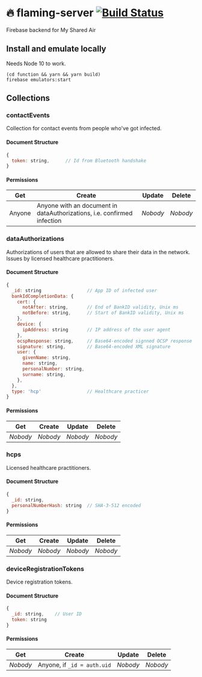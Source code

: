 # :fire: flaming-server [![Build Status](https://travis-ci.org/distributed-contact-tracing/flaming-service.svg?branch=master)](https://travis-ci.org/distributed-contact-tracing/flaming-service)

Firebase backend for My Shared Air

## Install and emulate locally

Needs Node 10 to work.

```
(cd function && yarn && yarn build)
firebase emulators:start
```

## Collections

### contactEvents

Collection for contact events from people who've got infected.

#### Document Structure

```js
{
  token: string,      // Id from Bluetooth handshake
}
```

#### Permissions

| Get    | Create                                                                  | Update   | Delete   |
| ------ | ----------------------------------------------------------------------- | -------- | -------- |
| Anyone | Anyone with an document in dataAuthorizations, i.e. confirmed infection | _Nobody_ | _Nobody_ |

### dataAuthorizations

Authorizations of users that are allowed to share their data in the network. Issues by licensed healthcare practitioners.

#### Document Structure

```js
{
  _id: string                 // App ID of infected user
  bankIdCompletionData: {
    cert: {
      notAfter: string,       // End of BankID validity, Unix ms
      notBefore: string,      // Start of BankID validity, Unix ms
    },
    device: {
      ipAddress: string       // IP address of the user agent
    },
    ocspResponse: string,     // Base64-encoded signned OCSP response
    signature: string,        // Base64-encoded XML signature
    user: {
      givenName: string,
      name: string,
      personalNumber: string,
      surname: string,
    },
  },
  type: 'hcp'                 // Healthcare practicer
}
```

#### Permissions

| Get      | Create   | Update   | Delete   |
| -------- | -------- | -------- | -------- |
| _Nobody_ | _Nobody_ | _Nobody_ | _Nobody_ |

### hcps

Licensed healthcare practitioners.

#### Document Structure

```js
{
  _id: string,
  personalNumberHash: string  // SHA-3-512 encoded
}
```

#### Permissions

| Get      | Create   | Update   | Delete   |
| -------- | -------- | -------- | -------- |
| _Nobody_ | _Nobody_ | _Nobody_ | _Nobody_ |

### deviceRegistrationTokens

Device registration tokens.

#### Document Structure

```js
{
  _id: string,    // User ID
  token: string
}
```

#### Permissions

| Get      | Create                      | Update   | Delete   |
| -------- | --------------------------- | -------- | -------- |
| _Nobody_ | Anyone, if `_id = auth.uid` | _Nobody_ | _Nobody_ |
